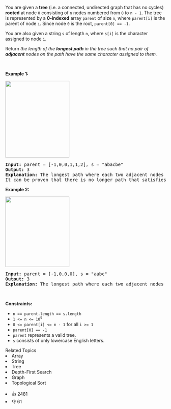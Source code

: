 <p>You are given a <strong>tree</strong> (i.e. a connected, undirected graph that has no cycles) <strong>rooted</strong> at node <code>0</code> consisting of <code>n</code> nodes numbered from <code>0</code> to <code>n - 1</code>. The tree is represented by a <strong>0-indexed</strong> array <code>parent</code> of size <code>n</code>, where <code>parent[i]</code> is the parent of node <code>i</code>. Since node <code>0</code> is the root, <code>parent[0] == -1</code>.</p>

<p>You are also given a string <code>s</code> of length <code>n</code>, where <code>s[i]</code> is the character assigned to node <code>i</code>.</p>

<p>Return <em>the length of the <strong>longest path</strong> in the tree such that no pair of <strong>adjacent</strong> nodes on the path have the same character assigned to them.</em></p>

<p>&nbsp;</p> 
<p><strong class="example">Example 1:</strong></p> 
<img alt="" src="https://assets.leetcode.com/uploads/2022/03/25/testingdrawio.png" style="width: 201px; height: 241px;" /> 
<pre>
<strong>Input:</strong> parent = [-1,0,0,1,1,2], s = "abacbe"
<strong>Output:</strong> 3
<strong>Explanation:</strong> The longest path where each two adjacent nodes have different characters in the tree is the path: 0 -&gt; 1 -&gt; 3. The length of this path is 3, so 3 is returned.
It can be proven that there is no longer path that satisfies the conditions. 
</pre>

<p><strong class="example">Example 2:</strong></p> 
<img alt="" src="https://assets.leetcode.com/uploads/2022/03/25/graph2drawio.png" style="width: 201px; height: 221px;" /> 
<pre>
<strong>Input:</strong> parent = [-1,0,0,0], s = "aabc"
<strong>Output:</strong> 3
<strong>Explanation:</strong> The longest path where each two adjacent nodes have different characters is the path: 2 -&gt; 0 -&gt; 3. The length of this path is 3, so 3 is returned.
</pre>

<p>&nbsp;</p> 
<p><strong>Constraints:</strong></p>

<ul> 
 <li><code>n == parent.length == s.length</code></li> 
 <li><code>1 &lt;= n &lt;= 10<sup>5</sup></code></li> 
 <li><code>0 &lt;= parent[i] &lt;= n - 1</code> for all <code>i &gt;= 1</code></li> 
 <li><code>parent[0] == -1</code></li> 
 <li><code>parent</code> represents a valid tree.</li> 
 <li><code>s</code> consists of only lowercase English letters.</li> 
</ul>

<div><div>Related Topics</div><div><li>Array</li><li>String</li><li>Tree</li><li>Depth-First Search</li><li>Graph</li><li>Topological Sort</li></div></div><br><div><li>👍 2481</li><li>👎 61</li></div>